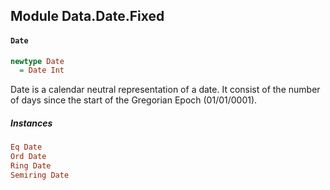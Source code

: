 ## Module Data.Date.Fixed

#### `Date`

``` purescript
newtype Date
  = Date Int
```


Date is a calendar neutral representation of a date. It consist of the number
of days since the start of the Gregorian Epoch (01/01/0001).

##### Instances
``` purescript
Eq Date
Ord Date
Ring Date
Semiring Date
```


